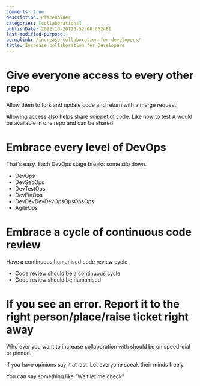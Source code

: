 ```yaml
---
comments: true
description: Placeholder 
categories: [collaborations]
publishDate: 2022-10-20T20:52:08.052481
last-modified-purpose:
permalink: /increase-collaboration-for-developers/
title: Increase collaboration for Developers
---
```


# Give everyone access to every other repo

Allow them to fork and update code and return with a merge request.

Allowing access also helps share snippet of code. Like how to test A would be available in one repo and can be shared.

# Embrace every level of DevOps

That's easy. Each DevOps stage breaks some silo down.

- DevOps
- DevSecOps
- DevTestOps
- DevFinOps
- DevDevDevDevOpsOpsOpsOps
- AgileOps

# Embrace a cycle of continuous code review

Have a continuous humanised code review cycle

- Code review should be a continuous cycle
- Code review should be humanised

# If you see an error. Report it to the right person/place/raise ticket right away

Who ever you want to increase collaboration with should be on speed-dial or pinned.

If you have opinions say it at last. Let everyone speak their minds freely.

You can say something like "Wait let me check"
